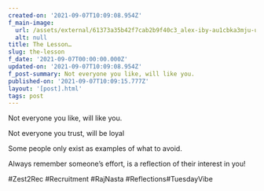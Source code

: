 ```yaml
---
created-on: '2021-09-07T10:09:08.954Z'
f_main-image:
  url: /assets/external/61373a35b42f7cab2b9f40c3_alex-iby-au1cbka3mju-unsplash.jpg
  alt: null
title: The Lesson…
slug: the-lesson
f_date: '2021-09-07T00:00:00.000Z'
updated-on: '2021-09-07T10:09:08.954Z'
f_post-summary: Not everyone you like, will like you.
published-on: '2021-09-07T10:09:15.777Z'
layout: '[post].html'
tags: post
---
```


Not everyone you like, will like you.

Not everyone you trust, will be loyal

Some people only exist as examples of what to avoid.

Always remember someone’s effort, is a reflection of their interest in you!

#Zest2Rec #Recruitment #RajNasta #Reflections#TuesdayVibe

‍
